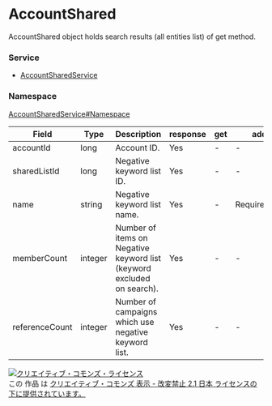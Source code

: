 # AccountShared
AccountShared object holds search results (all entities list) of get method.

### Service
+ [AccountSharedService](../../services/AccountSharedService.md)

### Namespace
[AccountSharedService#Namespace](../../services/AccountSharedService.md#namespace)

| Field | Type | Description | response | get | add | set | remove |
|---|---|---|---|---|---|---|---|
| accountId | long | Account ID. | Yes | - | - | - | - |
| sharedListId | long | Negative keyword list ID. | Yes | - | - | Requirement<br>NotUpdatable | Requirement |
| name | string | Negative keyword list name. | Yes | - | Requirement | Requirement<br>Updatable | - |
| memberCount | integer | Number of items on Negative keyword list (keyword excluded on search).| Yes | - | - | - | - |
| referenceCount | integer | Number of campaigns which use negative keyword list.| Yes | - | - | - | - |

<a rel="license" href="http://creativecommons.org/licenses/by-nd/2.1/jp/"><img alt="クリエイティブ・コモンズ・ライセンス" style="border-width:0" src="https://i.creativecommons.org/l/by-nd/2.1/jp/88x31.png" /></a><br />この 作品 は <a rel="license" href="http://creativecommons.org/licenses/by-nd/2.1/jp/">クリエイティブ・コモンズ 表示 - 改変禁止 2.1 日本 ライセンスの下に提供されています。</a>
